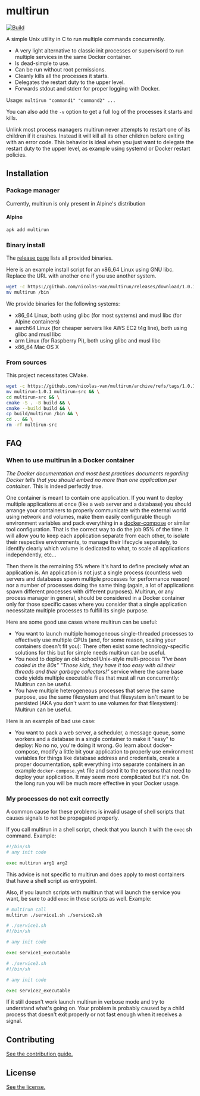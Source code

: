 
# multirun

[![Build](https://github.com/nicolas-van/multirun/actions/workflows/build.yml/badge.svg)](https://github.com/nicolas-van/multirun/actions/workflows/build.yml)

A simple Unix utility in C to run multiple commands concurrently.

* A very light alternative to classic init processes or supervisord to run multiple services in the same Docker container.
* Is dead-simple to use.
* Can be run without root permissions.
* Cleanly kills all the processes it starts.
* Delegates the restart duty to the upper level.
* Forwards stdout and stderr for proper logging with Docker.

Usage: `multirun "command1" "command2" ...`

You can also add the `-v` option to get a full log of the processes it starts and kills.

Unlink most process managers multirun never attempts to restart one of its children if it crashes. Instead it will kill all its other children before exiting with an error code. This behavior is ideal when you just want to delegate the restart duty to the upper level, as example using systemd or Docker restart policies.

## Installation

### Package manager

Currently, multirun is only present in Alpine's distribution

#### Alpine


```bash
apk add multirun
```

### Binary install

The [release page](https://github.com/nicolas-van/multirun/releases) lists all provided binaries.

Here is an example install script for an x86_64 Linux using GNU libc. Replace the URL with another one if you use another system.

```bash
wget -c https://github.com/nicolas-van/multirun/releases/download/1.0.1/multirun-x86_64-linux-gnu-1.0.1.tar.gz -O - | tar -xz && \
mv multirun /bin
```

We provide binaries for the following systems:

* x86_64 Linux, both using glibc (for most systems) and musl libc (for Alpine containers)
* aarch64 Linux (for cheaper servers like AWS EC2 t4g line), both using glibc and musl libc
* arm Linux (for Raspberry Pi), both using glibc and musl libc
* x86_64 Mac OS X

### From sources

This project necessitates CMake.

```bash
wget -c https://github.com/nicolas-van/multirun/archive/refs/tags/1.0.1.tar.gz -O - | tar -xz && \
mv multirun-1.0.1 multirun-src && \
cd multirun-src && \
cmake -S . -B build && \
cmake --build build && \
cp build/multirun /bin && \
cd .. && \
rm -rf multirun-src
```
   
## FAQ
   
### When to use multirun in a Docker container

*The Docker documentation and most best practices documents regarding Docker tells that you should embed no more than one application per container*. This is indeed perfectly true.

One container is meant to contain one application. If you want to deploy multiple applications at once (like a web server and a database) you should arrange your containers to properly communicate with the external world using network and volumes, make them easily configurable though environment variables and pack everything in a [docker-compose](https://docs.docker.com/compose/) or similar tool configuration. That is the correct way to do the job 95% of the time. It will allow you to keep each application separate from each other, to isolate their respective environments, to manage their lifecycle separately, to identify clearly which volume is dedicated to what, to scale all applications independently, etc...

Then there is the remaining 5% where it's hard to define precisely what an application is. An application is not just a single process (countless web servers and databases spawn multiple processes for performance reason) nor a number of processes doing the same thing (again, a lot of applications spawn different processes with different purposes). Multirun, or any process manager in general, should be considered in a Docker container only for those specific cases where you consider that a single application necessitate multiple processes to fulfill its single purpose.

Here are some good use cases where multirun can be useful:

* You want to launch multiple homogeneous single-threaded processes to effectively use multiple CPUs (and, for some reason, scaling your containers doesn't fit you): There often exist some technology-specific solutions for this but for simple needs multirun can be useful.
* You need to deploy an old-school Unix-style multi-process *"I've been coded in the 80s"* *"Those kids, they have it too easy with all their threads and their garbage collectors!"* service where the same base code yields multiple executable files that must all run concurrently: Multirun can be useful.
* You have multiple heterogeneous processes that serve the same purpose, use the same filesystem and that filesystem isn't meant to be persisted (AKA you don't want to use volumes for that filesystem): Multirun can be useful.

Here is an example of bad use case:

* You want to pack a web server, a scheduler, a message queue, some workers and a database in a single container to make it "easy" to deploy: No no no, you're doing it wrong. Go learn about docker-compose, modify a little bit your application to properly use environment variables for things like database address and credentials, create a proper documentation, split everything into separate containers in an example `docker-compose.yml` file and send it to the persons that need to deploy your application. It may seem more complicated but it's not. On the long run you will be much more effective in your Docker usage.

### My processes do not exit correctly

A common cause for these problems is invalid usage of shell scripts that causes signals to not be propagated properly.

If you call multirun in a shell script, check that you launch it with the `exec` sh command. Example:

```bash
#!/bin/sh
# any init code

exec multirun arg1 arg2
```

This advice is not specific to multirun and does apply to most containers that have a shell script as entrypoint.

Also, if you launch scripts with multirun that will launch the service you want, be sure to add `exec` in these scripts as well. Example:

```bash
# multirun call
multirun ./service1.sh ./service2.sh
```

```bash
# ./service1.sh
#!/bin/sh

# any init code

exec service1_executable
```

```bash
# ./service2.sh
#!/bin/sh

# any init code

exec service2_executable
```

If it still doesn't work launch multirun in verbose mode and try to understand what's going on. Your problem is probably caused by a child process that doesn't exit properly or not fast enough when it receives a signal.

## Contributing

[See the contribution guide.](CONTRIBUTING.md)

## License

[See the license.](LICENSE.md)
